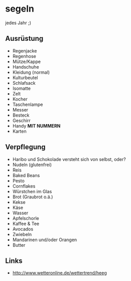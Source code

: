 # segeln
jedes Jahr ;)

## Ausrüstung
 - Regenjacke
 - Regenhose
 - Mütze/Kappe
 - Handschuhe
 - Kleidung (normal)
 - Kulturbeutel
 - Schlafsack
 - Isomatte
 - Zelt
 - Kocher
 - Taschenlampe
 - Messer
 - Besteck
 - Geschirr
 - Handy **MIT NUMMERN**
 - Karten
 

## Verpflegung
- Haribo und Schokolade versteht sich von selbst, oder?
- Nudeln (glutenfrei)
- Reis
- Baked Beans
- Pesto
- Cornflakes
- Würstchen im Glas
- Brot (Graubrot o.ä.)
- Kekse
- Käse
- Wasser
- Apfelschorle
- Kaffee & Tee
- Avocados
- Zwiebeln
- Mandarinen und/oder Orangen
- Butter

## Links
 - http://www.wetteronline.de/wettertrend/heeg


